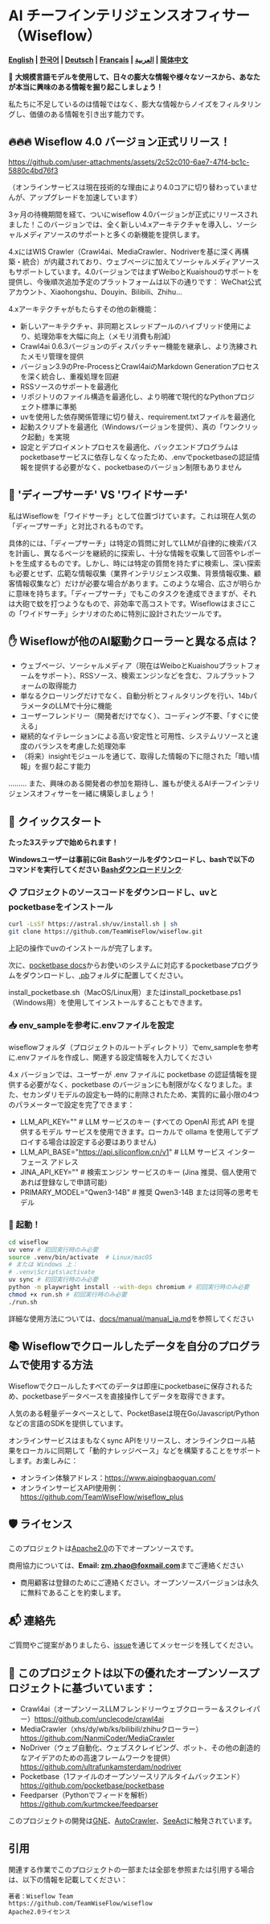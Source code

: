 # AI チーフインテリジェンスオフィサー（Wiseflow）

**[English](README_EN.md) | [한국어](README_KR.md) | [Deutsch](README_DE.md) | [Français](README_FR.md) | [العربية](README_AR.md) | [简体中文](README.md)**

🚀 **大規模言語モデルを使用して、日々の膨大な情報や様々なソースから、あなたが本当に興味のある情報を掘り起こしましょう！**

私たちに不足しているのは情報ではなく、膨大な情報からノイズをフィルタリングし、価値のある情報を引き出す能力です。

## 🔥🔥🔥 Wiseflow 4.0 バージョン正式リリース！

https://github.com/user-attachments/assets/2c52c010-6ae7-47f4-bc1c-5880c4bd76f3

（オンラインサービスは現在技術的な理由により4.0コアに切り替わっていませんが、アップグレードを加速しています）

3ヶ月の待機期間を経て、ついにwiseflow 4.0バージョンが正式にリリースされました！このバージョンでは、全く新しい4.xアーキテクチャを導入し、ソーシャルメディアソースのサポートと多くの新機能を提供します。

4.xにはWIS Crawler（Crawl4ai、MediaCrawler、Nodriverを基に深く再構築・統合）が内蔵されており、ウェブページに加えてソーシャルメディアソースもサポートしています。4.0バージョンではまずWeiboとKuaishouのサポートを提供し、今後順次追加予定のプラットフォームは以下の通りです：
WeChat公式アカウント、Xiaohongshu、Douyin、Bilibili、Zhihu...

4.xアーキテクチャがもたらすその他の新機能：

- 新しいアーキテクチャ、非同期とスレッドプールのハイブリッド使用により、処理効率を大幅に向上（メモリ消費も削減）
- Crawl4ai 0.6.3バージョンのディスパッチャー機能を継承し、より洗練されたメモリ管理を提供
- バージョン3.9のPre-ProcessとCrawl4aiのMarkdown Generationプロセスを深く統合し、重複処理を回避
- RSSソースのサポートを最適化
- リポジトリのファイル構造を最適化し、より明確で現代的なPythonプロジェクト標準に準拠
- uvを使用した依存関係管理に切り替え、requirement.txtファイルを最適化
- 起動スクリプトを最適化（Windowsバージョンを提供）、真の「ワンクリック起動」を実現
- 設定とデプロイメントプロセスを最適化、バックエンドプログラムはpocketbaseサービスに依存しなくなったため、.envでpocketbaseの認証情報を提供する必要がなく、pocketbaseのバージョン制限もありません

## 🧐 'ディープサーチ' VS 'ワイドサーチ'

私はWiseflowを「ワイドサーチ」として位置づけています。これは現在人気の「ディープサーチ」と対比されるものです。

具体的には、「ディープサーチ」は特定の質問に対してLLMが自律的に検索パスを計画し、異なるページを継続的に探索し、十分な情報を収集して回答やレポートを生成するものです。しかし、時には特定の質問を持たずに検索し、深い探索も必要とせず、広範な情報収集（業界インテリジェンス収集、背景情報収集、顧客情報収集など）だけが必要な場合があります。このような場合、広さが明らかに意味を持ちます。「ディープサーチ」でもこのタスクを達成できますが、それは大砲で蚊を打つようなもので、非効率で高コストです。Wiseflowはまさにこの「ワイドサーチ」シナリオのために特別に設計されたツールです。

## ✋ Wiseflowが他のAI駆動クローラーと異なる点は？

- ウェブページ、ソーシャルメディア（現在はWeiboとKuaishouプラットフォームをサポート）、RSSソース、検索エンジンなどを含む、フルプラットフォームの取得能力
- 単なるクローリングだけでなく、自動分析とフィルタリングを行い、14bパラメータのLLMで十分に機能
- ユーザーフレンドリー（開発者だけでなく）、コーディング不要、「すぐに使える」
- 継続的なイテレーションによる高い安定性と可用性、システムリソースと速度のバランスを考慮した処理効率
- （将来）insightモジュールを通じて、取得した情報の下に隠された「暗い情報」を掘り起こす能力

……… また、興味のある開発者の参加を期待し、誰もが使えるAIチーフインテリジェンスオフィサーを一緒に構築しましょう！

## 🌟 クイックスタート

**たった3ステップで始められます！**

**Windowsユーザーは事前にGit Bashツールをダウンロードし、bashで以下のコマンドを実行してください [Bashダウンロードリンク](https://git-scm.com/downloads/win)**·

### 📋 プロジェクトのソースコードをダウンロードし、uvとpocketbaseをインストール

```bash
curl -LsSf https://astral.sh/uv/install.sh | sh
git clone https://github.com/TeamWiseFlow/wiseflow.git
```

上記の操作でuvのインストールが完了します。

次に、[pocketbase docs](https://pocketbase.io/docs/)からお使いのシステムに対応するpocketbaseプログラムをダウンロードし、[.pb](./pb/)フォルダに配置してください。

install_pocketbase.sh（MacOS/Linux用）またはinstall_pocketbase.ps1（Windows用）を使用してインストールすることもできます。

### 📥 env_sampleを参考に.envファイルを設定

wiseflowフォルダ（プロジェクトのルートディレクトリ）でenv_sampleを参考に.envファイルを作成し、関連する設定情報を入力してください

4.x バージョンでは、ユーザーが .env ファイルに pocketbase の認証情報を提供する必要がなく、pocketbase のバージョンにも制限がなくなりました。また、セカンダリモデルの設定も一時的に削除されたため、実質的に最小限の4つのパラメーターで設定を完了できます：

- LLM_API_KEY="" # LLM サービスのキー (すべての OpenAI 形式 API を提供するモデル サービスを使用できます。ローカルで ollama を使用してデプロイする場合は設定する必要はありません)
- LLM_API_BASE="https://api.siliconflow.cn/v1" # LLM サービス インターフェース アドレス
- JINA_API_KEY="" # 検索エンジン サービスのキー (Jina 推奨、個人使用であれば登録なしで申請可能)
- PRIMARY_MODEL="Qwen3-14B" # 推奨 Qwen3-14B または同等の思考モデル

### 🚀 起動！

```bash
cd wiseflow
uv venv # 初回実行時のみ必要
source .venv/bin/activate  # Linux/macOS
# または Windows 上：
# .venv\Scripts\activate
uv sync # 初回実行時のみ必要
python -m playwright install --with-deps chromium # 初回実行時のみ必要
chmod +x run.sh # 初回実行時のみ必要
./run.sh
```

詳細な使用方法については、[docs/manual/manual_ja.md](./docs/manual/manual_ja.md)を参照してください

## 📚 Wiseflowでクロールしたデータを自分のプログラムで使用する方法

Wiseflowでクロールしたすべてのデータは即座にpocketbaseに保存されるため、pocketbaseデータベースを直接操作してデータを取得できます。

人気のある軽量データベースとして、PocketBaseは現在Go/Javascript/Pythonなどの言語のSDKを提供しています。

オンラインサービスはまもなくsync APIをリリースし、オンラインクロール結果をローカルに同期して「動的ナレッジベース」などを構築することをサポートします。お楽しみに：

  - オンライン体験アドレス：https://www.aiqingbaoguan.com/
  - オンラインサービスAPI使用例：https://github.com/TeamWiseFlow/wiseflow_plus

## 🛡️ ライセンス

このプロジェクトは[Apache2.0](LICENSE)の下でオープンソースです。

商用協力については、**Email: zm.zhao@foxmail.com**までご連絡ください

- 商用顧客は登録のためにご連絡ください。オープンソースバージョンは永久に無料であることを約束します。

## 📬 連絡先

ご質問やご提案がありましたら、[issue](https://github.com/TeamWiseFlow/wiseflow/issues)を通じてメッセージを残してください。

## 🤝 このプロジェクトは以下の優れたオープンソースプロジェクトに基づいています：

- Crawl4ai（オープンソースLLMフレンドリーウェブクローラー＆スクレイパー）https://github.com/unclecode/crawl4ai
- MediaCrawler（xhs/dy/wb/ks/bilibili/zhihuクローラー）https://github.com/NanmiCoder/MediaCrawler
- NoDriver（ウェブ自動化、ウェブスクレイピング、ボット、その他の創造的なアイデアのための高速フレームワークを提供）https://github.com/ultrafunkamsterdam/nodriver
- Pocketbase（1ファイルのオープンソースリアルタイムバックエンド）https://github.com/pocketbase/pocketbase
- Feedparser（Pythonでフィードを解析）https://github.com/kurtmckee/feedparser

このプロジェクトの開発は[GNE](https://github.com/GeneralNewsExtractor/GeneralNewsExtractor)、[AutoCrawler](https://github.com/kingname/AutoCrawler)、[SeeAct](https://github.com/OSU-NLP-Group/SeeAct)に触発されています。

## 引用

関連する作業でこのプロジェクトの一部または全部を参照または引用する場合は、以下の情報を記載してください：

```
著者：Wiseflow Team
https://github.com/TeamWiseFlow/wiseflow
Apache2.0ライセンス
``` 